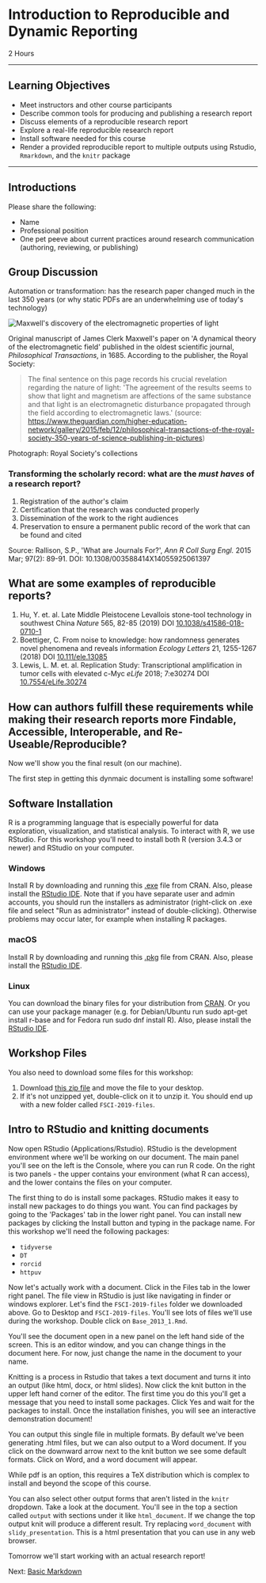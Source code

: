 #  Introduction to Reproducible and Dynamic Reporting
2 Hours

-------------------------

## Learning Objectives

* Meet instructors and other course participants
* Describe common tools for producing and publishing a research report
* Discuss elements of a reproducible research report
* Explore a real-life reproducible research report
* Install software needed for this course
* Render a provided reproducible report to multiple outputs using Rstudio, `Rmarkdown`, and the `knitr` package

----------------------------------------------------

## Introductions

Please share the following:

* Name
* Professional position
* One pet peeve about current practices around research communication (authoring, reviewing, or publishing)

## Group Discussion

Automation or transformation: has the research paper changed much in the last 350 years (or why static PDFs are an underwhelming use of today's technology)

![Maxwell's discovery of the electromagnetic properties of light](img/RSjournal.jpeg)

Original manuscript of James Clerk Maxwell's paper on 'A dynamical theory of the electromagnetic field' published in the oldest scientific journal, _Philosophical Transactions_, in 1685. According to the publisher, the Royal Society:

> The final sentence on this page records his crucial revelation regarding the nature of light: 'The agreement of the results seems to show that light and magnetism are affections of the same substance and that light is an electromagnetic disturbance propagated through the field according to electromagnetic laws.' (source: https://www.theguardian.com/higher-education-network/gallery/2015/feb/12/philosophical-transactions-of-the-royal-society-350-years-of-science-publishing-in-pictures)

Photograph: Royal Society's collections


### Transforming the scholarly record: what are the _must haves_ of a research report?

1. Registration of the author's claim
2. Certification that the research was conducted properly
3. Dissemination of the work to the right audiences
4. Preservation to ensure a permanent public record of the work that can be found and cited

Source: Rallison, S.P., 'What are Journals For?', _Ann R Coll Surg Engl._ 2015 Mar; 97(2): 89-91. DOI: 10.1308/003588414X14055925061397

## What are some examples of reproducible reports?

1. Hu, Y. et. al. Late Middle Pleistocene Levallois stone-tool technology in
southwest China _Nature_ 565, 82-85 (2019) DOI
[10.1038/s41586-018-0710-1](https://doi.org/10.1038/s41586-018-0710-1) 
2. Boettiger, C. From noise to knowledge: how randomness generates novel
phenomena and reveals information _Ecology Letters_ 21, 1255-1267 (2018) DOI
[10.111/ele.13085](https://doi.org/10.1111/ele.13085)
3. Lewis, L. M. et. al. Replication Study: Transcriptional amplification in tumor cells with
elevated c-Myc _eLife_ 2018; 7:e30274 DOI
[10.7554/eLife.30274](https://doi.org/10.7554/eLife.30274)

## How can authors fulfill these requirements while making their research reports more Findable, Accessible, Interoperable, and Re-Useable/Reproducible?

Now we'll show you the final result (on our machine).  

The first step in getting this dynmaic document is installing some software!

## Software Installation

R is a programming language that is especially powerful for data exploration,
visualization, and statistical analysis. To interact with R, we use RStudio.
For this workshop you'll need to install both R (version 3.4.3 or newer) and
RStudio on your computer.  

### Windows
Install R by downloading and running this
[.exe](https://cran.r-project.org/bin/windows/base/release.htm) file from CRAN. 
Also, please install the [RStudio
IDE](https://www.rstudio.com/products/rstudio/download/#download). 
Note that if you have separate user and admin accounts, you should run the 
installers as administrator (right-click on .exe file and select "Run as administrator" 
instead of double-clicking). Otherwise problems may occur later, for example when installing R packages.

### macOS
Install R by downloading and running this
[.pkg](https://cran.r-project.org/bin/macosx/R-latest.pkg) file from CRAN. Also, 
please install the [RStudio
IDE](https://www.rstudio.com/products/rstudio/download/#download).

### Linux
You can download the binary files for your distribution from
[CRAN](https://cran.r-project.org/index.html). Or you can use your package 
manager (e.g. for Debian/Ubuntu run sudo apt-get install r-base and for 
Fedora run sudo dnf install R). Also, please install the [RStudio
IDE](https://www.rstudio.com/products/rstudio/download/#download).


## Workshop Files

You also need to download some files for this workshop:

1. Download [this zip file](/FSCI-2019/data/FSCI-2019-files.zip) and move
the file to your desktop.
2. If it's not unzipped yet, double-click on it to unzip it. You should end up
with a new folder called `FSCI-2019-files`.

## Intro to RStudio and knitting documents

Now open RStudio (Applications/Rstudio).  RStudio is the development
environment where we'll be working on our document.  The main panel you'll see
on the left is the Console, where you can run R code.  On the right is two
panels - the upper contains your environment (what R can access), and the lower
contains the files on your computer.  

The first thing to do is install some packages.  RStudio makes it easy to
install new packages to do things you want.  You can find packages by going to
the 'Packages' tab in the lower right panel.  You can install new packages by
clicking the Install button and typing in the package name.  For this workshop
we'll need the following packages:

- `tidyverse`
- `DT`
- `rorcid`
- `httpuv`

Now let's actually work with a document.  Click in the Files tab in the lower
right panel.  The file view in RStudio is just like
navigating in finder or windows explorer.  Let's find the `FSCI-2019-files`
folder we downloaded above.  Go to Desktop and `FSCI-2019-files`. You'll see
lots of files we'll use during the workshop.  Double click on
`Base_2013_1.Rmd`.  

You'll see the document open in a new panel on the left hand side of the
screen.  This is an editor window, and you can change things in the document
here.  For now, just change the name in the document to your name.  

Knitting is a process in Rstudio that takes a text document and turns it into
an output (like html, docx, or html slides).  Now click the knit button in the upper
left hand corner of the editor. The first time you do this you'll get a message 
that you need to install some packages. Click Yes and wait for the packages to 
install. Once the installation finishes, you will see an interactive demonstration 
document!

You can output this single file in multiple formats. By default we've been
generating .html files, but we can also output to a Word document. If you
click on the downward arrow next to the knit button we see some default
formats. Click on Word, and a word document will appear.  

While pdf is an option, this requires a TeX distribution which is complex to
install and beyond the scope of this course.

You can also select other output forms that aren't listed in the `knitr`
dropdown. Take a look at the document. You'll see in the top a section called
`output` with sections under it like `html_document`.  If we change the top
output knit will produce a different result.  Try replacing `word_document`
with `slidy_presentation`.  This is a html presentation that you can use in 
any web browser.

Tomorrow we'll start working with an actual research report!

Next: [Basic Markdown](02-markdown.html)
